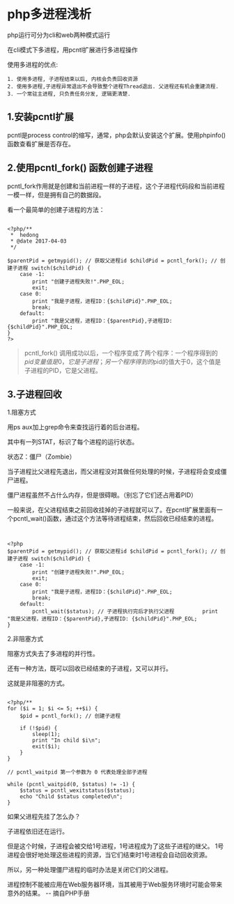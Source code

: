 # php多进程浅析

php运行可分为cli和web两种模式运行
    
在cli模式下多进程，用pcntl扩展进行多进程操作
    

使用多进程的优点:
   
    1. 使用多进程, 子进程结束以后, 内核会负责回收资源
    2. 使用多进程,子进程异常退出不会导致整个进程Thread退出. 父进程还有机会重建流程.
    3. 一个常驻主进程, 只负责任务分发, 逻辑更清楚.


## 1.安装pcntl扩展

pcntl是process control的缩写，通常，php会默认安装这个扩展。使用phpinfo()函数查看扩展是否存在。

## 2.使用pcntl_fork() 函数创建子进程

pcntl_fork作用就是创建和当前进程一样的子进程，这个子进程代码段和当前进程一模一样，但是拥有自己的数据段。

看一个最简单的创建子进程的方法：
```

<?php/**
 *  hedong
 * @date 2017-04-03
 */

$parentPid = getmypid(); // 获取父进程id $childPid = pcntl_fork(); // 创建子进程 switch($childPid) {
    case -1:
        print "创建子进程失败!".PHP_EOL;
        exit;
    case 0:
        print "我是子进程，进程ID：{$childPid}".PHP_EOL;
        break;
    default:
        print "我是父进程，进程ID：{$parentPid},子进程ID: {$childPid}".PHP_EOL;
}
?>
```
>pcntl_fork()
调用成功以后，一个程序变成了两个程序：一个程序得到的$pid变量值是0，它是子进程；另一个程序得到的$pid的值大于0，这个值是子进程的PID，它是父进程。


## 3.子进程回收

1.阻塞方式

用ps aux加上grep命令来查找运行着的后台进程。

其中有一列STAT，标识了每个进程的运行状态。

状态Z：僵尸（Zombie）

当子进程比父进程先退出，而父进程没对其做任何处理的时候，子进程将会变成僵尸进程。

僵尸进程虽然不占什么内存，但是很碍眼。（别忘了它们还占用着PID）

一般来说，在父进程结束之前回收挂掉的子进程就可以了。在pcntl扩展里面有一个pcntl_wait()函数，通过这个方法等待进程结束，然后回收已经结束的进程。
```


<?php
$parentPid = getmypid(); // 获取父进程id $childPid = pcntl_fork(); // 创建子进程 switch($childPid) {
    case -1:
        print "创建子进程失败!".PHP_EOL;
        exit;
    case 0:
        print "我是子进程，进程ID：{$childPid}".PHP_EOL;
        break;
    default:
        pcntl_wait($status); // 子进程执行完后才执行父进程         print "我是父进程，进程ID：{$parentPid},子进程ID: {$childPid}".PHP_EOL;
}
```

2.非阻塞方式

阻塞方式失去了多进程的并行性。

还有一种方法，既可以回收已经结束的子进程，又可以并行。

这就是非阻塞的方式。
```

<?php/**
for ($i = 1; $i <= 5; ++$i) {
    $pid = pcntl_fork(); // 创建子进程

    if (!$pid) {
        sleep(1);
        print "In child $i\n";
        exit($i);
    }
}

// pcntl_waitpid 第一个参数为 0 代表处理全部子进程

while (pcntl_waitpid(0, $status) != -1) {
    $status = pcntl_wexitstatus($status);
    echo "Child $status completed\n";
}
```

如果父进程先挂了怎么办？

子进程依旧还在运行。

但是这个时候，子进程会被交给1号进程，1号进程成为了这些子进程的继父。
1号进程会很好地处理这些进程的资源，当它们结束时1号进程会自动回收资源。

所以，另一种处理僵尸进程的临时办法是关闭它们的父进程。


进程控制不能被应用在Web服务器环境，当其被用于Web服务环境时可能会带来意外的结果。 -- 摘自PHP手册
